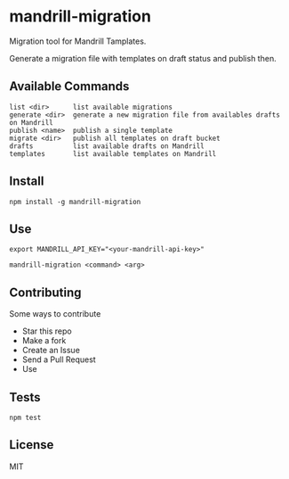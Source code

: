 # mandrill-migration

Migration tool for Mandrill Tamplates.

Generate a migration file with templates on draft status and publish then.

## Available Commands

```
list <dir>      list available migrations
generate <dir>  generate a new migration file from availables drafts on Mandrill
publish <name>  publish a single template
migrate <dir>   publish all templates on draft bucket
drafts          list available drafts on Mandrill
templates       list available templates on Mandrill
```

## Install

``` 
npm install -g mandrill-migration
```

## Use

```
export MANDRILL_API_KEY="<your-mandrill-api-key>"

mandrill-migration <command> <arg>
```

## Contributing

Some ways to contribute

- Star this repo
- Make a fork
- Create an Issue
- Send a Pull Request
- Use

## Tests

```
npm test
```

## License
MIT

